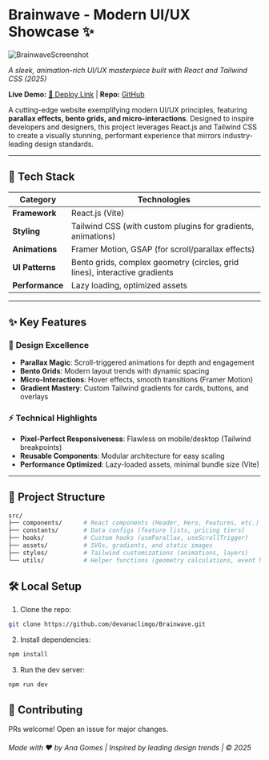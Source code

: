 # Brainwave - Modern UI/UX Showcase ✨  

![BrainwaveScreenshot](https://github.com/user-attachments/assets/d6122f7c-71c9-4ef1-afa4-3efea1e93991)
 
*A sleek, animation-rich UI/UX masterpiece built with React and Tailwind CSS (2025)*  

**Live Demo:** [🔗 Deploy Link](https://vercel.com/ana-gomes-projects-1d15a4b0/brainwave/Z7iJzNEJqiQtnTg1oCqjNmKxWi3C) | **Repo:** [GitHub](https://github.com/devanaclimgo/Brainwave)  

A cutting-edge website exemplifying modern UI/UX principles, featuring **parallax effects, bento grids, and micro-interactions**. Designed to inspire developers and designers, this project leverages React.js and Tailwind CSS to create a visually stunning, performant experience that mirrors industry-leading design standards.  

---

## 🚀 **Tech Stack**  

| Category       | Technologies                                                                 |
|----------------|-----------------------------------------------------------------------------|
| **Framework**  | React.js (Vite)                                                             |
| **Styling**    | Tailwind CSS (with custom plugins for gradients, animations)                |
| **Animations** | Framer Motion, GSAP (for scroll/parallax effects)                           |
| **UI Patterns**| Bento grids, complex geometry (circles, grid lines), interactive gradients  |
| **Performance**| Lazy loading, optimized assets                                              |

---

## ✨ **Key Features**  

### 🎨 **Design Excellence**  
- **Parallax Magic**: Scroll-triggered animations for depth and engagement  
- **Bento Grids**: Modern layout trends with dynamic spacing  
- **Micro-Interactions**: Hover effects, smooth transitions (Framer Motion)  
- **Gradient Mastery**: Custom Tailwind gradients for cards, buttons, and overlays  

### ⚡ **Technical Highlights**  
- **Pixel-Perfect Responsiveness**: Flawless on mobile/desktop (Tailwind breakpoints)  
- **Reusable Components**: Modular architecture for easy scaling  
- **Performance Optimized**: Lazy-loaded assets, minimal bundle size (Vite)  

---

## 📂 **Project Structure**  

```bash
src/
├── components/      # React components (Header, Hero, Features, etc.)
├── constants/       # Data configs (feature lists, pricing tiers)
├── hooks/           # Custom hooks (useParallax, useScrollTrigger)
├── assets/          # SVGs, gradients, and static images
├── styles/          # Tailwind customizations (animations, layers)
└── utils/           # Helper functions (geometry calculations, event handlers)
```

## 🛠 **Local Setup**
1. Clone the repo:

```bash
git clone https://github.com/devanaclimgo/Brainwave.git
```

2. Install dependencies:

```bash
npm install
```

3. Run the dev server:

```bash
npm run dev
```

## 🤝 **Contributing**
PRs welcome! Open an issue for major changes.

###### Made with ❤️ by Ana Gomes | Inspired by leading design trends | © 2025
